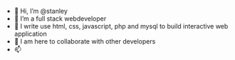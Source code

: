 - 👋 Hi, I’m @stanley
- 👀 I’m a full stack webdeveloper
- 🌱 I write use html, css, javascript, php and mysql to build interactive web application
- 💞️ I am here to collaborate with other developers
- 📫 

<!---
stanleycodes2/stanleycodes2 is a ✨ special ✨ repository because its `README.md` (this file) appears on your GitHub profile.
You can click the Preview link to take a look at your changes.
--->
